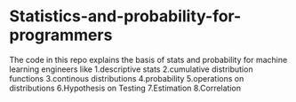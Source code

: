 # Statistics-and-probability-for-programmers
The code in this repo explains the basis of stats and probability for machine learning engineers like
1.descriptive stats
2.cumulative distribution functions
3.continous distributions
4.probability
5.operations on distributions
6.Hypothesis on Testing
7.Estimation
8.Correlation
